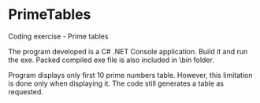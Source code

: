 # PrimeTables
Coding exercise - Prime tables

The program developed is a C# .NET Console application. Build it and run the exe.
Packed compiled exe file is also included in \bin folder.

Program displays only first 10 prime numbers table. However, this limitation is done only when displaying it. The code still generates a table as requested.
